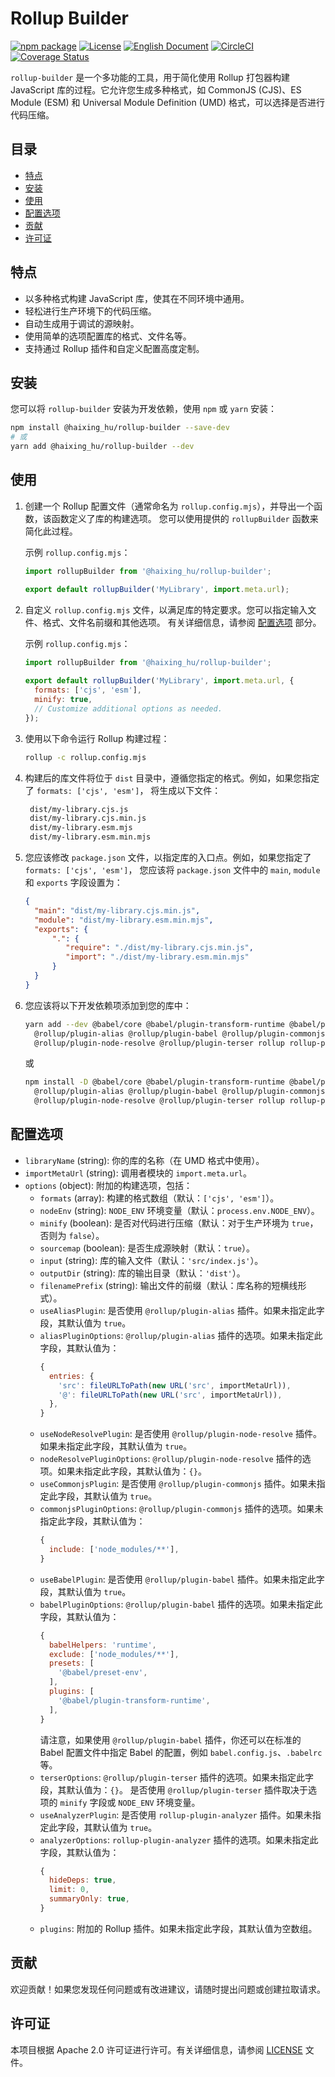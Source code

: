 # Rollup Builder

[![npm package](https://img.shields.io/npm/v/@haixing_hu/rollup-builder.svg)](https://npmjs.com/package/@haixing_hu/rollup-builder)
[![License](https://img.shields.io/badge/License-Apache-blue.svg)](https://www.apache.org/licenses/LICENSE-2.0)
[![English Document](https://img.shields.io/badge/Document-English-blue.svg)](README.md)
[![CircleCI](https://dl.circleci.com/status-badge/img/gh/Haixing-Hu/rollup-builder/tree/master.svg?style=shield)](https://dl.circleci.com/status-badge/redirect/gh/Haixing-Hu/rollup-builder/tree/master)
[![Coverage Status](https://coveralls.io/repos/github/Haixing-Hu/rollup-builder/badge.svg?branch=master)](https://coveralls.io/github/Haixing-Hu/rollup-builder?branch=master)

`rollup-builder` 是一个多功能的工具，用于简化使用 Rollup 打包器构建 JavaScript 库的过程。它允许您生成多种格式，如 
CommonJS (CJS)、ES Module (ESM) 和 Universal Module Definition (UMD) 格式，可以选择是否进行代码压缩。

## 目录

- [特点](#features)
- [安装](#installation)
- [使用](#usage)
- [配置选项](#configuration)
- [贡献](#contributions)
- [许可证](#license)

## <span id="features">特点</span>

- 以多种格式构建 JavaScript 库，使其在不同环境中通用。
- 轻松进行生产环境下的代码压缩。
- 自动生成用于调试的源映射。
- 使用简单的选项配置库的格式、文件名等。
- 支持通过 Rollup 插件和自定义配置高度定制。

## <span id="installation">安装</span>

您可以将 `rollup-builder` 安装为开发依赖，使用 `npm` 或 `yarn` 安装：

```bash
npm install @haixing_hu/rollup-builder --save-dev
# 或
yarn add @haixing_hu/rollup-builder --dev
```

## <span id="usage">使用</span>

1. 创建一个 Rollup 配置文件（通常命名为 `rollup.config.mjs`），并导出一个函数，该函数定义了库的构建选项。
   您可以使用提供的 `rollupBuilder` 函数来简化此过程。

   示例 `rollup.config.mjs`：

   ```javascript
   import rollupBuilder from '@haixing_hu/rollup-builder';

   export default rollupBuilder('MyLibrary', import.meta.url);
   ```

2. 自定义 `rollup.config.mjs` 文件，以满足库的特定要求。您可以指定输入文件、格式、文件名前缀和其他选项。
   有关详细信息，请参阅 [配置选项](#configuration) 部分。 

   示例 `rollup.config.mjs`：

   ```javascript
   import rollupBuilder from '@haixing_hu/rollup-builder';
    
   export default rollupBuilder('MyLibrary', import.meta.url, {
     formats: ['cjs', 'esm'],
     minify: true,
     // Customize additional options as needed.
   });
   ```

3. 使用以下命令运行 Rollup 构建过程：

   ```bash
   rollup -c rollup.config.mjs
   ```

4. 构建后的库文件将位于 `dist` 目录中，遵循您指定的格式。例如，如果您指定了 `formats: ['cjs', 'esm']`，
   将生成以下文件：
   ```bash
    dist/my-library.cjs.js
    dist/my-library.cjs.min.js
    dist/my-library.esm.mjs
    dist/my-library.esm.min.mjs
   ```

5. 您应该修改 `package.json` 文件，以指定库的入口点。例如，如果您指定了 `formats: ['cjs', 'esm']`，
   您应该将 `package.json` 文件中的 `main`, `module` 和 `exports` 字段设置为：
   ```json
   {
     "main": "dist/my-library.cjs.min.js",
     "module": "dist/my-library.esm.min.mjs",
     "exports": {
         ".": {
            "require": "./dist/my-library.cjs.min.js",
            "import": "./dist/my-library.esm.min.mjs"
         }
     }
   }
   ``` 
6. 您应该将以下开发依赖项添加到您的库中：
   ```bash
   yarn add --dev @babel/core @babel/plugin-transform-runtime @babel/preset-env \
     @rollup/plugin-alias @rollup/plugin-babel @rollup/plugin-commonjs \
     @rollup/plugin-node-resolve @rollup/plugin-terser rollup rollup-plugin-analyzer
   ```
   或 
   ```bash
   npm install -D @babel/core @babel/plugin-transform-runtime @babel/preset-env \
     @rollup/plugin-alias @rollup/plugin-babel @rollup/plugin-commonjs \
     @rollup/plugin-node-resolve @rollup/plugin-terser rollup rollup-plugin-analyzer
   ```

## <span id="configuration">配置选项</span>

- `libraryName` (string): 你的库的名称（在 UMD 格式中使用）。
- `importMetaUrl` (string): 调用者模块的 `import.meta.url`。
- `options` (object): 附加的构建选项，包括：
    - `formats` (array): 构建的格式数组（默认：`['cjs', 'esm']`）。
    - `nodeEnv` (string): `NODE_ENV` 环境变量（默认：`process.env.NODE_ENV`）。
    - `minify` (boolean): 是否对代码进行压缩（默认：对于生产环境为 `true`，否则为 `false`）。
    - `sourcemap` (boolean): 是否生成源映射（默认：`true`）。
    - `input` (string): 库的输入文件（默认：`'src/index.js'`）。
    - `outputDir` (string): 库的输出目录（默认：`'dist'`）。
    - `filenamePrefix` (string): 输出文件的前缀（默认：库名称的短横线形式）。
    - `useAliasPlugin`: 是否使用 `@rollup/plugin-alias` 插件。如果未指定此字段，其默认值为 `true`。
    - `aliasPluginOptions`: `@rollup/plugin-alias` 插件的选项。如果未指定此字段，其默认值为：
      ```js
      {
        entries: {
          'src': fileURLToPath(new URL('src', importMetaUrl)),
          '@': fileURLToPath(new URL('src', importMetaUrl)),
        },
      }
      ```
    - `useNodeResolvePlugin`: 是否使用 `@rollup/plugin-node-resolve` 插件。如果未指定此字段，其默认值为 `true`。
    - `nodeResolvePluginOptions`: `@rollup/plugin-node-resolve` 插件的选项。如果未指定此字段，其默认值为：`{}`。
    - `useCommonjsPlugin`: 是否使用 `@rollup/plugin-commonjs` 插件。如果未指定此字段，其默认值为 `true`。
    - `commonjsPluginOptions`: `@rollup/plugin-commonjs` 插件的选项。如果未指定此字段，其默认值为：
      ```js
      {
        include: ['node_modules/**'],
      }
      ```
    - `useBabelPlugin`: 是否使用 `@rollup/plugin-babel` 插件。如果未指定此字段，其默认值为 `true`。
    - `babelPluginOptions`: `@rollup/plugin-babel` 插件的选项。如果未指定此字段，其默认值为：
      ```js
      {
        babelHelpers: 'runtime',
        exclude: ['node_modules/**'],
        presets: [
          '@babel/preset-env',
        ],
        plugins: [
          '@babel/plugin-transform-runtime',
        ],
      }
      ```
      请注意，如果使用 `@rollup/plugin-babel` 插件，你还可以在标准的 Babel 配置文件中指定 
      Babel 的配置，例如 `babel.config.js`、`.babelrc` 等。
    - `terserOptions`: `@rollup/plugin-terser` 插件的选项。如果未指定此字段，其默认值为：`{}`。
      是否使用 `@rollup/plugin-terser` 插件取决于选项的 `minify` 字段或 `NODE_ENV` 环境变量。
    - `useAnalyzerPlugin`: 是否使用 `rollup-plugin-analyzer` 插件。如果未指定此字段，其默认值为 `true`。
    - `analyzerOptions`: `rollup-plugin-analyzer` 插件的选项。如果未指定此字段，其默认值为：
      ```js
      {
        hideDeps: true,
        limit: 0,
        summaryOnly: true,
      }
      ```
    - `plugins`: 附加的 Rollup 插件。如果未指定此字段，其默认值为空数组。

## <span id="contributions">贡献</span>

欢迎贡献！如果您发现任何问题或有改进建议，请随时提出问题或创建拉取请求。

## <span id="license">许可证</span>

本项目根据 Apache 2.0 许可证进行许可。有关详细信息，请参阅 [LICENSE](LICENSE) 文件。
